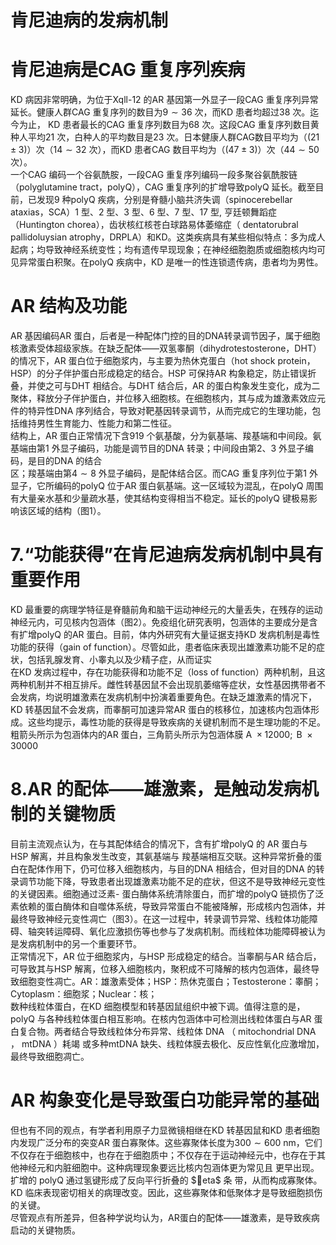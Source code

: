 # 肯尼迪病的发病机制  
#  肯尼迪病是CAG 重复序列疾病  
KD 病因非常明确，为位于Xqll-12 的AR 基因第一外显子一段CAG 重复序列异常延长。健康人群CAG 重复序列的数目为$9\sim36$ 次，而KD 患者均超过38 次。迄今为止， KD 患者最长的CAG 重复序列数目为68 次。这段CAG 重复序列数目黄种人平均21 次，白种人的平均数目是23 次。日本健康人群CAG数目平均为（$\left(21\pm3\right)$）次（$14\sim32$ 次），而KD 患者CAG 数目平均为（$(47\pm3)$）次（$44\sim50$ 次）。  
一个CAG 编码一个谷氨酰胺，一段CAG 重复序列编码一段多聚谷氨酰胺链（polyglutamine tract，polyQ），CAG 重复序列的扩增导致polyQ 延长。截至目前，已发现9 种polyQ 疾病，分别是脊髓小脑共济失调（spinocerebellar ataxias，SCA）1 型、2 型、3 型、6 型、7 型、17 型, 亨廷顿舞蹈症（Huntington chorea），齿状核红核苍白球路易体萎缩症（ dentatorubral pallidoluysian  atrophy，DRPLA）和KD。这类疾病具有某些相似特点：多为成人起病；均导致神经系统变性；均有遗传早现现象；在神经细胞胞质或细胞核内均可见异常蛋白积聚。在polyQ 疾病中，KD 是唯一的性连锁遗传病，患者均为男性。  
# AR 结构及功能  
AR 基因编码AR 蛋白，后者是一种配体门控的目的DNA转录调节因子，属于细胞核激素受体超级家族。在缺乏配体——双氢睾酮（dihydrotestosterone，DHT）的情况下，AR 蛋白位于细胞浆内，与主要为热休克蛋白（hot shock protein，HSP）的分子伴护蛋白形成稳定的结合。HSP 可保持AR 构象稳定，防止错误折叠，并使之可与DHT 相结合。与DHT 结合后，AR 的蛋白构象发生变化，成为二聚体，释放分子伴护蛋白，并位移入细胞核。在细胞核内，其与成为雄激素效应元件的特异性DNA 序列结合，导致对靶基因转录调节，从而完成它的生理功能，包括维持男性生育能力、性能力和第二性征。  
结构上，AR 蛋白正常情况下含919 个氨基酸，分为氨基端、羧基端和中间段。氨基端由第1 外显子编码，功能是调节目的DNA 转录；中间段由第2、3 外显子编码，是目的DNA 的结合  
区；羧基端由第$4\sim8$ 外显子编码，是配体结合区。而CAG 重复序列位于第1 外显子，它所编码的polyQ 位于AR 蛋白氨基端。这一区域较为混乱，在polyQ 周围有大量亲水基和少量疏水基，使其结构变得相当不稳定。延长的polyQ 键极易影响该区域的结构（图1）。  
# 7.“功能获得”在肯尼迪病发病机制中具有重要作用  
KD 最重要的病理学特征是脊髓前角和脑干运动神经元的大量丢失，在残存的运动神经元内，可见核内包涵体（图2）。免疫组化研究表明，包涵体的主要成分是含有扩增polyQ 的AR 蛋白。目前，体内外研究有大量证据支持KD 发病机制是毒性功能的获得（gain of function）。尽管如此，患者临床表现出雄激素功能不足的症状，包括乳腺发育、小睾丸以及少精子症，从而证实  
在KD 发病过程中，存在功能获得和功能不足（loss of function）两种机制，且这两种机制并不相互排斥。雌性转基因鼠不会出现肌萎缩等症状，女性基因携带者不会发病，均说明雄激素在发病机制中扮演着重要角色。在缺乏雄激素的情况下，KD 转基因鼠不会发病，而睾酮可加速异常AR 蛋白的核移位，加速核内包涵体形成。这些均提示，毒性功能的获得是导致疾病的关键机制而不是生理功能的不足。  
粗箭头所示为包涵体内的AR 蛋白，三角箭头所示为包涵体膜$\mathrm{~A~}\times12000;\mathrm{~B~}\times30000$  
# 8.AR 的配体——雄激素，是触动发病机制的关键物质  
目前主流观点认为，在与其配体结合的情况下，含有扩增polyQ  的 AR  蛋白与 HSP  解离，并且构象发生改变，其氨基端与 羧基端相互交联。这种异常折叠的蛋白在配体作用下，仍可位移入细胞核内，与目的DNA 相结合，但对目的DNA 的转录调节功能下降，导致患者出现雄激素功能不足的症状，但这不是导致神经元变性的关键因素。细胞通过泛素- 蛋白酶体系统清除蛋白，而扩增的polyQ 链损伤了泛素依赖的蛋白酶体和自噬体系统，导致异常蛋白不能被降解，形成核内包涵体，并最终导致神经元变性凋亡（图3）。在这一过程中，转录调节异常、线粒体功能障碍、轴突转运障碍、氧化应激损伤等也参与了发病机制。而线粒体功能障碍被认为是发病机制中的另一个重要环节。  
正常情况下，AR 位于细胞浆内，与HSP 形成稳定的结合。当睾酮与AR 结合后，可导致其与HSP 解离，位移入细胞核内，聚积成不可降解的核内包涵体，最终导致细胞变性凋亡。AR：雄激素受体；HSP：热休克蛋白；Testosterone：睾酮；Cytoplasm：细胞浆；Nuclear：核；  
数种线粒体蛋白，在KD 细胞模型和转基因鼠组织中被下调。值得注意的是，polyQ 与各种线粒体蛋白相互影响。在核内包涵体中可检测出线粒体蛋白与AR 蛋白复合物。两者结合导致线粒体分布异常、线粒体 DNA （ mitochondrial DNA ， mtDNA ）耗竭 或多种mtDNA 缺失、线粒体膜去极化、反应性氧化应激增加，最终导致细胞凋亡。  
# AR 构象变化是导致蛋白功能异常的基础  
但也有不同的观点，有学者利用原子力显微镜相继在KD 转基因鼠和KD 患者细胞内发现广泛分布的突变AR 蛋白寡聚体。这些寡聚体长度为$300\sim600\ \mathrm{nm}$，它们不仅存在于细胞核中，也存在于细胞质中；不仅存在于运动神经元中，也存在于其他神经元和内脏细胞中。这种病理现象要远比核内包涵体更为常见且 更早出现。扩增的 polyQ  通过氢键形成了反向平行折叠的 $eta$  条 带，从而构成寡聚体。 KD 临床表现密切相关的病理改变。因此，这些寡聚体和低聚体才是导致细胞损伤的关键。  
尽管观点有所差异，但各种学说均认为，AR蛋白的配体——雄激素，是导致疾病启动的关键物质。  